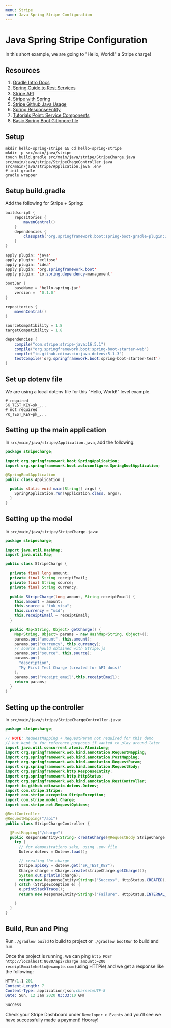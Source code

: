 ```yaml
---
menu: Stripe
name: Java Spring Stripe Configuration
---
```


# Java Spring Stripe Configuration

In this short example, we are going to "Hello, World!" a Stripe charge!

## Resources

1. [Gradle Intro Docs](https://docs.dennisokeeffe.com/manual-java-gradle-intro)
2. [Spring Guide to Rest Services](https://spring.io/guides/gs/rest-service/)
3. [Stripe API](https://stripe.com/docs/api)
4. [Stripe with Spring](https://stackabuse.com/stripe-integration-with-java-spring-for-payment-processing/)
5. [Stripe Github Java Usage](https://github.com/stripe/stripe-java#usage)
6. [Spring ResponseEntity](https://docs.spring.io/spring-framework/docs/current/javadoc-api/org/springframework/http/ResponseEntity.html)
7. [Tutorials Point: Service Components](https://www.tutorialspoint.com/spring_boot/spring_boot_service_components.htm)
8. [Basic Spring Boot Gitignore file](https://gist.github.com/fteychene/1e5c30fc86d7623084d0)

## Setup

```shell
mkdir hello-spring-stripe && cd hello-spring-stripe
mkdir -p src/main/java/stripe
touch build.gradle src/main/java/stripe/StripeCharge.java src/main/java/stripe/StripeChageController.java src/main/java/stripe/Application.java .env
# init gradle
gradle wrapper
```

## Setup build.gradle

Add the following for Stripe + Spring:

```java
buildscript {
    repositories {
        mavenCentral()
    }
    dependencies {
        classpath("org.springframework.boot:spring-boot-gradle-plugin:2.2.1.RELEASE")
    }
}

apply plugin: 'java'
apply plugin: 'eclipse'
apply plugin: 'idea'
apply plugin: 'org.springframework.boot'
apply plugin: 'io.spring.dependency-management'

bootJar {
    baseName = 'hello-spring-jar'
    version =  '0.1.0'
}

repositories {
    mavenCentral()
}

sourceCompatibility = 1.8
targetCompatibility = 1.8

dependencies {
    compile("com.stripe:stripe-java:16.5.1")
    compile("org.springframework.boot:spring-boot-starter-web")
    compile("io.github.cdimascio:java-dotenv:5.1.3")
    testCompile('org.springframework.boot:spring-boot-starter-test')
}
```

## Set up dotenv file

We are using a local dotenv file for this "Hello, World!" level example.

```shell
# required
SK_TEST_KEY=sk_...
# not required
PK_TEST_KEY=pk_...
```

## Setting up the main application

In `src/main/java/stripe/Application.java`, add the following:

```java
package stripecharge;

import org.springframework.boot.SpringApplication;
import org.springframework.boot.autoconfigure.SpringBootApplication;

@SpringBootApplication
public class Application {

  public static void main(String[] args) {
    SpringApplication.run(Application.class, args);
  }
}
```

## Setting up the model

In `src/main/java/stripe/StripeCharge.java`:

```java
package stripecharge;

import java.util.HashMap;
import java.util.Map;

public class StripeCharge {

  private final long amount;
  private final String receiptEmail;
  private final String source;
  private final String currency;

  public StripeCharge(long amount, String receiptEmail) {
    this.amount = amount;
    this.source = "tok_visa";
    this.currency = "usd";
    this.receiptEmail = receiptEmail;
  }

  public Map<String, Object> getCharge() {
    Map<String, Object> params = new HashMap<String, Object>();
    params.put("amount", this.amount);
    params.put("currency", this.currency);
    // source should obtained with Stripe.js
    params.put("source", this.source);
    params.put(
      "description",
      "My First Test Charge (created for API docs)"
    );
    params.put("receipt_email",this.receiptEmail);
    return params;
  }
}
```

## Setting up the controller

In `src/main/java/stripe/StripeChargeController.java`:

```java
package stripecharge;

// NOTE: RequestMapping + RequestParam not required for this demo
// but kept in for reference purposes if wanted to play around later
import java.util.concurrent.atomic.AtomicLong;
import org.springframework.web.bind.annotation.RequestMapping;
import org.springframework.web.bind.annotation.PostMapping;
import org.springframework.web.bind.annotation.RequestParam;
import org.springframework.web.bind.annotation.RequestBody;
import org.springframework.http.ResponseEntity;
import org.springframework.http.HttpStatus;
import org.springframework.web.bind.annotation.RestController;
import io.github.cdimascio.dotenv.Dotenv;
import com.stripe.Stripe;
import com.stripe.exception.StripeException;
import com.stripe.model.Charge;
import com.stripe.net.RequestOptions;

@RestController
@RequestMapping("/api")
public class StripeChargeController {

  @PostMapping("/charge")
  public ResponseEntity<String> createCharge(@RequestBody StripeCharge stripeCharge) {
    try {
      // for demonstrations sake, using .env file
      Dotenv dotenv = Dotenv.load();

      // creating the charge
      Stripe.apiKey = dotenv.get("SK_TEST_KEY");
      Charge charge = Charge.create(stripeCharge.getCharge());
      System.out.println(charge);
      return new ResponseEntity<String>("Success", HttpStatus.CREATED);
    } catch (StripeException e) {
      e.printStackTrace();
      return new ResponseEntity<String>("Failure", HttpStatus.INTERNAL_SERVER_ERROR);

    }
  }
}
```

## Build, Run and Ping

Run `./gradlew build` to build to project or `./gradlew bootRun` to build and run.

Once the project is running, we can ping `http POST http://localhost:8080/api/charge amount:=200 receiptEmail=hello@example.com` (using HTTPie) and we get a response like the following:

```s
HTTP/1.1 201
Content-Length: 7
Content-Type: application/json;charset=UTF-8
Date: Sun, 12 Jan 2020 03:33:10 GMT

Success
```

Check your Stripe Dashboard under `Developer > Events` and you'll see we have successfully made a payment! Hooray!

